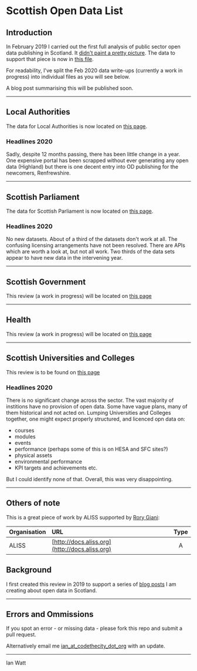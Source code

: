 # Scottish Open Data List

## Introduction
In February 2019 I carried out the first full analysis of public sector open data publishing in Scotland. It [didn't paint a pretty picture](https://codethecity.org/2019/11/15/scotlands-open-data-february-2019-an-update/). The data to support that piece is now in [this file](README_2019.md). 

For readability, I've split the Feb 2020 data write-ups (currently a work in progress) into individual files as you will see below. 

A blog post summarising this will be published soon. 

------

## Local Authorities
The data for Local Authorities is now located on [this page](Local_authorities.md).

### Headlines 2020
Sadly, despite 12 months passing, there has been little change in a year. One expensive portal has been scrapped without ever generating any open data (Highland) but there is one decent entry into OD publishing for the newcomers, Renfrewshire.

--- 

## Scottish Parliament
The data for Scottish Parliament is now located on [this page](Scottish_Parliament.md).

### Headlines 2020
No new datasets. About of a third of the datasets don't work at all. The confusing licensing arrangements have not been resolved. There are APIs which are worth a look at, but not all work. Two thirds of the data sets appear to have new data in the intervening year. 

---

## Scottish Government
This review (a work in progress) will be located on [this page](Scottish_Government.md)


--- 

## Health 
This review (a work in progress) will be located on [this page](Health.md)

--- 

## Scottish Universities and Colleges
This review is to be found on [this page](FE.md)

### Headlines 2020
There is no significant change across the sector. The vast majority of institions have no provision of open data. Some have vague plans, many of them historical and not acted on. Lumping Universities and Colleges together, one might expect properly structured, and licenced opn data on:

* courses
* modules
* events
* performance (perhaps some of this is on HESA and SFC sites?)
* physical assets 
* environmental performance
* KPI targets and achievements etc.

But I could identify none of that. Overall, this was very disappointing. 

--- 

## Others of note

This is a great piece of work by ALISS supported by [Rory Giani](http://twitter.com/digitalwestie):

| Organisation      | URL       | Type |
| :------------- |:-------------|:------:|
|ALISS| [http://docs.aliss.org](http://docs.aliss.org) |A|

## Background

I first created this review in 2019 to support a series of [blog posts](https://codethecity.org/category/open-data/) I am creating about open data in Scotland. 

---
## Errors and Ommissions
If you spot an error - or missing data - please fork this repo and submit a pull request. 

Alternatively email me [ian_at_codethecity_dot_org](mailto:ian@codethecity.org) with an update. 

--- 

Ian Watt  
